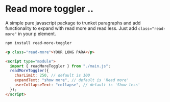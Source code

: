 # Read more toggler ..

A simple pure javascript package to trunket paragraphs and add functionality to expand with read more and read less.
Just add  `class="read-more"` in your p element.

```bash
npm install read-more-toggler
```

```html
<p class="read-more">YOUR LONG PARA</p>

<script type="module">
  import { readMoreToggler } from "./main.js";
  readMoreToggler({
    charLimit: 250, // default is 100
    expandText: "show more", // default is 'Read more'
    userCollapseText: "collapse", // default is 'Show less'
  });
</script>
```
